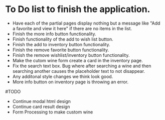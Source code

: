 # To Do list to finish the application.

- Have each of the partial pages display nothing but a message like "Add a favorite and view it here" if there are no items in the list.
- Finish the more info button functionality.
- Finish functionality of the add to wish list button.
- Finish the add to inventory button functionality.
- Finish the remove favorite button functionality.
- Finish the remove wishlist/inventory button functionality.
- Make the cutom wine form create a card in the inventory page.
- Fix the search text box. Bug where after searching a wine and then searching another causes the placeholder text to not disappear.
- Any additonal style changes we think look good.
- More info button on inventory page is throwing an error.

#TODO
- Continue modal html design
- Continue card result design
- Form Processing to make custom wine
